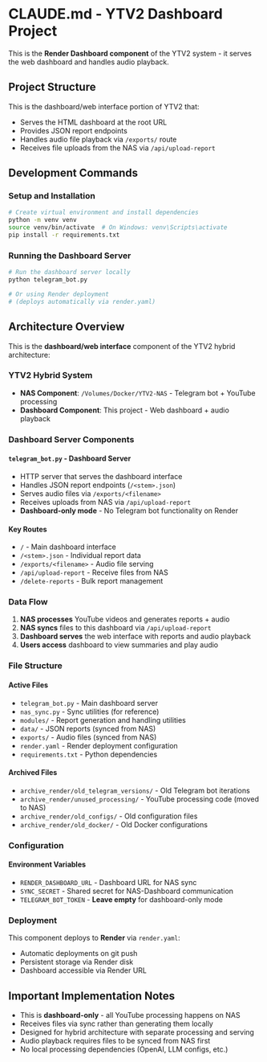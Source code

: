 # CLAUDE.md - YTV2 Dashboard Project

This is the **Render Dashboard component** of the YTV2 system - it serves the web dashboard and handles audio playback.

## Project Structure

This is the dashboard/web interface portion of YTV2 that:
- Serves the HTML dashboard at the root URL
- Provides JSON report endpoints  
- Handles audio file playback via `/exports/` route
- Receives file uploads from the NAS via `/api/upload-report`

## Development Commands

### Setup and Installation
```bash
# Create virtual environment and install dependencies
python -m venv venv
source venv/bin/activate  # On Windows: venv\Scripts\activate
pip install -r requirements.txt
```

### Running the Dashboard Server
```bash
# Run the dashboard server locally
python telegram_bot.py

# Or using Render deployment
# (deploys automatically via render.yaml)
```

## Architecture Overview

This is the **dashboard/web interface** component of the YTV2 hybrid architecture:

### YTV2 Hybrid System
- **NAS Component**: `/Volumes/Docker/YTV2-NAS` - Telegram bot + YouTube processing
- **Dashboard Component**: This project - Web dashboard + audio playback

### Dashboard Server Components

#### `telegram_bot.py` - Dashboard Server
- HTTP server that serves the dashboard interface
- Handles JSON report endpoints (`/<stem>.json`)
- Serves audio files via `/exports/<filename>`
- Receives uploads from NAS via `/api/upload-report`
- **Dashboard-only mode** - No Telegram bot functionality on Render

#### Key Routes
- `/` - Main dashboard interface
- `/<stem>.json` - Individual report data
- `/exports/<filename>` - Audio file serving
- `/api/upload-report` - Receive files from NAS
- `/delete-reports` - Bulk report management

### Data Flow

1. **NAS processes** YouTube videos and generates reports + audio
2. **NAS syncs** files to this dashboard via `/api/upload-report`  
3. **Dashboard serves** the web interface with reports and audio playback
4. **Users access** dashboard to view summaries and play audio

### File Structure

#### Active Files
- `telegram_bot.py` - Main dashboard server
- `nas_sync.py` - Sync utilities (for reference)
- `modules/` - Report generation and handling utilities
- `data/` - JSON reports (synced from NAS)
- `exports/` - Audio files (synced from NAS)
- `render.yaml` - Render deployment configuration
- `requirements.txt` - Python dependencies

#### Archived Files
- `archive_render/old_telegram_versions/` - Old Telegram bot iterations
- `archive_render/unused_processing/` - YouTube processing code (moved to NAS)
- `archive_render/old_configs/` - Old configuration files
- `archive_render/old_docker/` - Old Docker configurations

### Configuration

#### Environment Variables
- `RENDER_DASHBOARD_URL` - Dashboard URL for NAS sync
- `SYNC_SECRET` - Shared secret for NAS-Dashboard communication
- `TELEGRAM_BOT_TOKEN` - **Leave empty** for dashboard-only mode

### Deployment

This component deploys to **Render** via `render.yaml`:
- Automatic deployments on git push
- Persistent storage via Render disk
- Dashboard accessible via Render URL

## Important Implementation Notes

- This is **dashboard-only** - all YouTube processing happens on NAS
- Receives files via sync rather than generating them locally
- Designed for hybrid architecture with separate processing and serving
- Audio playback requires files to be synced from NAS first
- No local processing dependencies (OpenAI, LLM configs, etc.)